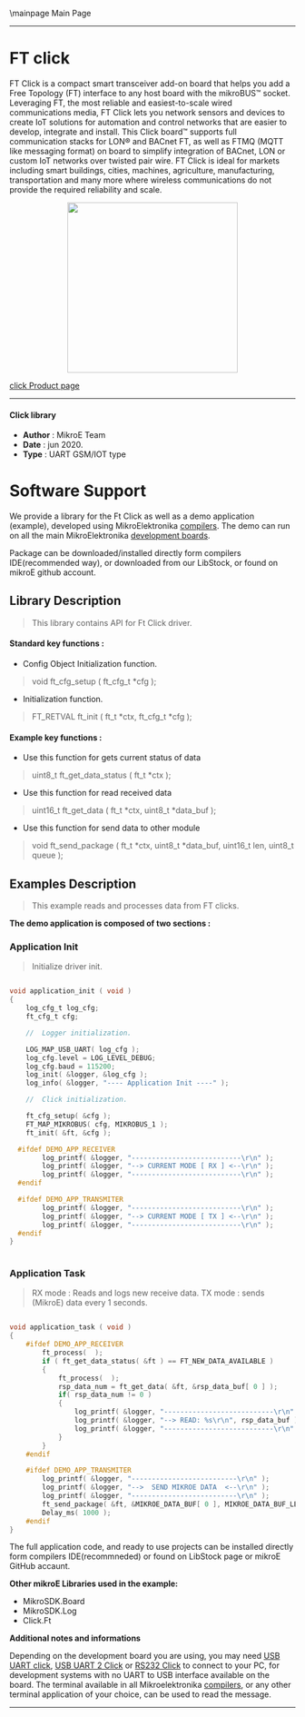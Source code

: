 \mainpage Main Page
 
---
# FT click

FT Click is a compact smart transceiver add-on board that helps you add a Free Topology (FT) interface to any host board with the mikroBUS™ socket. Leveraging FT, the most reliable and easiest-to-scale wired communications media, FT Click lets you network sensors and devices to create IoT solutions for automation and control networks that are easier to develop, integrate and install. This Click board™ supports full communication stacks for LON® and BACnet FT, as well as FTMQ (MQTT like messaging format) on board to simplify integration of BACnet, LON or custom IoT networks over twisted pair wire. FT Click is ideal for markets including smart buildings, cities, machines, agriculture, manufacturing, transportation and many more where wireless communications do not provide the required reliability and scale.

<p align="center">
  <img src="https://download.mikroe.com/images/click_for_ide/ft_click.png" height=300px>
</p>

[click Product page](<https://www.mikroe.com/ft-click>)

---


#### Click library 

- **Author**        : MikroE Team
- **Date**          : jun 2020.
- **Type**          : UART GSM/IOT type


# Software Support

We provide a library for the Ft Click 
as well as a demo application (example), developed using MikroElektronika 
[compilers](https://shop.mikroe.com/compilers). 
The demo can run on all the main MikroElektronika [development boards](https://shop.mikroe.com/development-boards).

Package can be downloaded/installed directly form compilers IDE(recommended way), or downloaded from our LibStock, or found on mikroE github account. 

## Library Description

> This library contains API for Ft Click driver.

#### Standard key functions :

- Config Object Initialization function.
> void ft_cfg_setup ( ft_cfg_t *cfg ); 
 
- Initialization function.
> FT_RETVAL ft_init ( ft_t *ctx, ft_cfg_t *cfg );



#### Example key functions :

- Use this function for gets current status of data
> uint8_t ft_get_data_status ( ft_t *ctx );
 
- Use this function for read received data
> uint16_t ft_get_data ( ft_t *ctx, uint8_t *data_buf );

- Use this function for send data to other module
> void ft_send_package ( ft_t *ctx, uint8_t *data_buf, uint16_t len, uint8_t queue );

## Examples Description

> This example reads and processes data from FT clicks. 

**The demo application is composed of two sections :**

### Application Init 

> Initialize driver init.

```c

void application_init ( void )
{
    log_cfg_t log_cfg;
    ft_cfg_t cfg;

    //  Logger initialization.

    LOG_MAP_USB_UART( log_cfg );
    log_cfg.level = LOG_LEVEL_DEBUG;
    log_cfg.baud = 115200;
    log_init( &logger, &log_cfg );
    log_info( &logger, "---- Application Init ----" );

    //  Click initialization.

    ft_cfg_setup( &cfg );
    FT_MAP_MIKROBUS( cfg, MIKROBUS_1 );
    ft_init( &ft, &cfg );

  #ifdef DEMO_APP_RECEIVER
        log_printf( &logger, "---------------------------\r\n" );
        log_printf( &logger, "--> CURRENT MODE [ RX ] <--\r\n" );
        log_printf( &logger, "---------------------------\r\n" );
  #endif

  #ifdef DEMO_APP_TRANSMITER
        log_printf( &logger, "---------------------------\r\n" );
        log_printf( &logger, "--> CURRENT MODE [ TX ] <--\r\n" );
        log_printf( &logger, "---------------------------\r\n" );
  #endif
}
  
```

### Application Task

> RX mode : Reads and logs new receive data.
> TX mode : sends (MikroE) data every 1 seconds. 

```c

void application_task ( void )
{
    #ifdef DEMO_APP_RECEIVER
        ft_process(  );
        if ( ft_get_data_status( &ft ) == FT_NEW_DATA_AVAILABLE )
        {
            ft_process(  );
            rsp_data_num = ft_get_data( &ft, &rsp_data_buf[ 0 ] );
            if( rsp_data_num != 0 )
            {
                log_printf( &logger, "---------------------------\r\n" );
                log_printf( &logger, "--> READ: %s\r\n", rsp_data_buf );
                log_printf( &logger, "---------------------------\r\n" );
            }
        }
    #endif

    #ifdef DEMO_APP_TRANSMITER
        log_printf( &logger, "--------------------------\r\n" );
        log_printf( &logger, "-->  SEND MIKROE DATA  <--\r\n" );
        log_printf( &logger, "--------------------------\r\n" );
        ft_send_package( &ft, &MIKROE_DATA_BUF[ 0 ], MIKROE_DATA_BUF_LEN, MIKROE_DATA_QUEUE );
        Delay_ms( 1000 );
    #endif
} 

```

The full application code, and ready to use projects can be  installed directly form compilers IDE(recommneded) or found on LibStock page or mikroE GitHub accaunt.

**Other mikroE Libraries used in the example:** 

- MikroSDK.Board
- MikroSDK.Log
- Click.Ft

**Additional notes and informations**

Depending on the development board you are using, you may need 
[USB UART click](https://shop.mikroe.com/usb-uart-click), 
[USB UART 2 Click](https://shop.mikroe.com/usb-uart-2-click) or 
[RS232 Click](https://shop.mikroe.com/rs232-click) to connect to your PC, for 
development systems with no UART to USB interface available on the board. The 
terminal available in all Mikroelektronika 
[compilers](https://shop.mikroe.com/compilers), or any other terminal application 
of your choice, can be used to read the message.



---
